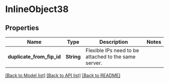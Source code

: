 # InlineObject38

## Properties

Name | Type | Description | Notes
------------ | ------------- | ------------- | -------------
**duplicate_from_fip_id** | **String** | Flexible IPs need to be attached to the same server. | 

[[Back to Model list]](../README.md#documentation-for-models) [[Back to API list]](../README.md#documentation-for-api-endpoints) [[Back to README]](../README.md)



